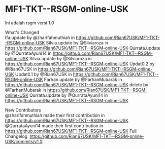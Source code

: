 # MF1-TKT--RSGM-online-USK

Ini adalah rsgm versi 1.0

What's Changed
<br>
Ifa.update by @zharifahmuthiah in https://github.com/Rian67USK/MF1-TKT--RSGM-online-USK
Silvia.update by @Silviaroza in https://github.com/Rian67USK/MF1-TKT--RSGM-online-USK
Qurrata.update by @QurrataAyuni14 in https://github.com/Rian67USK/MF1-TKT--RSGM-online-USK
Silvia.update by @Silviaroza in https://github.com/Rian67USK/MF1-TKT--RSGM-online-USK
Updat0.2 by @Rian67USK in https://github.com/Rian67USK/MF1-TKT--RSGM-online-USK
Updat0.1 by @Rian67USK in https://github.com/Rian67USK/MF1-TKT--RSGM-online-USK
Farhan.update by @FarhanMubarak in https://github.com/Rian67USK/MF1-TKT--RSGM-online-USK
delete by @FarhanMubarak in https://github.com/Rian67USK/MF1-TKT--RSGM-online-USK
Qurrata.update by @QurrataAyuni14 in https://github.com/Rian67USK/MF1-TKT--RSGM-online-USK



New Contributors
<br>
@zharifahmuthiah made their first contribution in https://github.com/Rian67USK/MF1-TKT--RSGM-online-USK
@QurrataAyuni14 made their first contribution in https://github.com/Rian67USK/MF1-TKT--RSGM-online-USK
Full Changelog: https://github.com/Rian67USK/MF1-TKT--RSGM-online-USK/commits/v1.0
